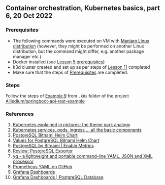 ## Container orchestration, Kubernetes basics, part 6, 20 Oct 2022

### Prerequisites ###

- The following commands were executed on VM with [Manjaro Linux distribution](https://manjaro.org/download/) (however, they might be performed on another Linux distribution, but the command might differ, e.g. another package manager etc.)
- Docker installed (see [Lesson 5 prerequisites](../05_docker_basic_commands_postgres_23-aug-2022/README.md))
- k3d cluster created and set up as per steps of [Lesson 11](../11_k8s_dev_tools_kubectl_krew_vscode_15-sep-2022/README.md) completed
- Make sure that the steps of [Prerequisites](https://github.com/Alliedium/springboot-api-rest-example/tree/master/.k8s#1-prerequisites)
are completed.

### Steps ###

Follow the steps of [Example 9](https://github.com/Alliedium/springboot-api-rest-example/tree/master/.k8s/09-metrics-view-via-grafana)
from `.k8s` folder of the project 
[Alliedium/springboot-api-rest-example](https://github.com/Alliedium/springboot-api-rest-example/) 

### References ###

1. [Kubernetes explained in pictures: the theme park analogy](https://danlebrero.com/2018/07/09/kubernetes-explained-in-pictures-the-theme-park-analogy/)
2. [Kubernetes services, pods, ingress ... all the basic components](https://www.padok.fr/en/blog/kubernetes-essentials-components-pods-services)
3. [PostgreSQL Bitnami Helm Chart](https://github.com/bitnami/charts/tree/main/bitnami/postgresql)
4. [Values for PostgreSQL Bitnami Helm Chart](https://github.com/bitnami/charts/blob/master/bitnami/postgresql/values.yaml)
5. [PostgreSQL by Bitnami | Enable Metrics](https://docs.bitnami.com/kubernetes/infrastructure/postgresql/administration/enable-metrics/)
6. [Review: PostgreSQL Exporter](https://nexclipper.io/postgresql-exporter-review/)
7. [yq - a lightweight and portable command-line YAML, JSON and XML processor](https://github.com/mikefarah/yq#yq)
8. [Prometheus YAML on GitHub](https://github.com/prometheus/prometheus/blob/main/documentation/examples/prometheus-kubernetes.yml)
9. [Grafana Dashboards](https://grafana.com/grafana/dashboards/)
10. [Grafana Dashboards | PostgreSQL Database](https://grafana.com/grafana/dashboards/9628-postgresql-database/)

